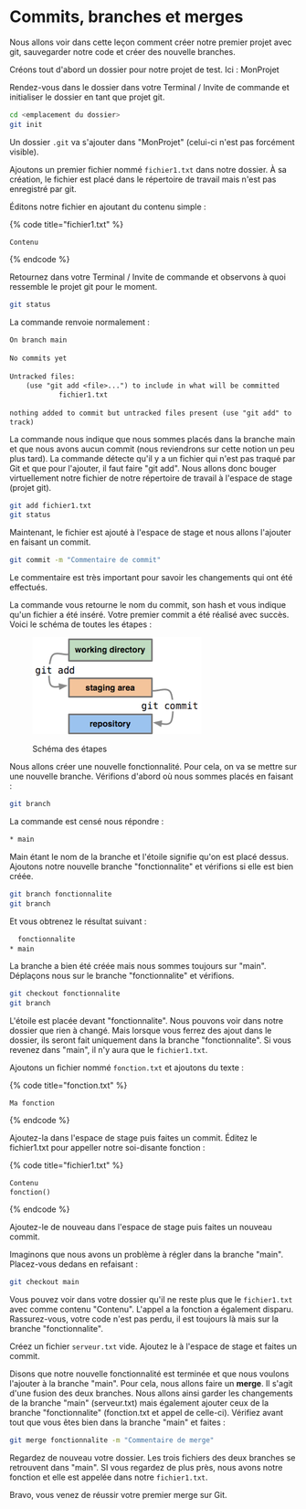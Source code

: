 # Commits, branches et merges

Nous allons voir dans cette leçon comment créer notre premier projet avec git, sauvegarder notre code et créer des nouvelle branches.

Créons tout d'abord un dossier pour notre projet de test. Ici : MonProjet

Rendez-vous dans le dossier dans votre Terminal / Invite de commande et initialiser le dossier en tant que projet git.

```sh
cd <emplacement du dossier>
git init
```

Un dossier `.git` va s'ajouter dans "MonProjet" (celui-ci n'est pas forcément visible).

Ajoutons un premier fichier nommé `fichier1.txt` dans notre dossier. À sa création, le fichier est placé dans le répertoire de travail mais n'est pas enregistré par git.

Éditons notre fichier en ajoutant du contenu simple :&#x20;

{% code title="fichier1.txt" %}
```
Contenu
```
{% endcode %}

Retournez dans votre Terminal / Invite de commande et observons à quoi ressemble le projet git pour le moment.

```sh
git status
```

La commande renvoie normalement :&#x20;

```
On branch main

No commits yet

Untracked files:
    (use "git add <file>...") to include in what will be committed
            fichier1.txt
            
nothing added to commit but untracked files present (use "git add" to track)
```

La commande nous indique que nous sommes placés dans la branche main et que nous avons aucun commit (nous reviendrons sur cette notion un peu plus tard). La commande détecte qu'il y a un fichier qui n'est pas traqué par Git et que pour l'ajouter, il faut faire "git add". Nous allons donc bouger virtuellement notre fichier de notre répertoire de travail à l'espace de stage (projet git).

```sh
git add fichier1.txt
git status
```

Maintenant, le fichier est ajouté à l'espace de stage et nous allons l'ajouter en faisant un commit.

```sh
git commit -m "Commentaire de commit"
```

Le commentaire est très important pour savoir les changements qui ont été effectués.

La commande vous retourne le nom du commit, son hash et vous indique qu'un fichier a été inséré. Votre premier commit a été réalisé avec succès. Voici le schéma de toutes les étapes :&#x20;

<figure><img src=".gitbook/assets/stage et commit.png" alt=""><figcaption><p>Schéma des étapes</p></figcaption></figure>

Nous allons créer une nouvelle fonctionnalité. Pour cela, on va se mettre sur une nouvelle branche. Vérifions d'abord où nous sommes placés en faisant :&#x20;

```sh
git branch
```

La commande est censé nous répondre :&#x20;

```sh
* main
```

Main étant le nom de la branche et l'étoile signifie qu'on est placé dessus. Ajoutons notre nouvelle branche "fonctionnalite" et vérifions si elle est bien créée.

```sh
git branch fonctionnalite
git branch
```

Et vous obtrenez le résultat suivant :&#x20;

```sh
  fonctionnalite
* main
```

La branche a bien été créée mais nous sommes toujours sur "main". Déplaçons nous sur le branche "fonctionnalite" et vérifions.

```sh
git checkout fonctionnalite
git branch
```

L'étoile est placée devant "fonctionnalite". Nous pouvons voir dans notre dossier que rien à changé. Mais lorsque vous ferrez des ajout dans le dossier, ils seront fait uniquement dans la branche "fonctionnalite". Si vous revenez dans "main", il n'y aura que le `fichier1.txt`.

Ajoutons un fichier nommé `fonction.txt` et ajoutons du texte :&#x20;

{% code title="fonction.txt" %}
```
Ma fonction
```
{% endcode %}

Ajoutez-la dans l'espace de stage puis faites un commit. Éditez le fichier1.txt pour appeller  notre soi-disante fonction :&#x20;

{% code title="fichier1.txt" %}
```
Contenu
fonction()
```
{% endcode %}

Ajoutez-le de nouveau dans l'espace de stage puis faites un nouveau commit.



Imaginons que nous avons un problème à régler dans la branche "main". Placez-vous dedans en refaisant :&#x20;

```sh
git checkout main
```

Vous pouvez voir dans votre dossier qu'il ne reste plus que le `fichier1.txt` avec comme contenu "Contenu". L'appel a la fonction a également disparu. Rassurez-vous, votre code n'est pas perdu, il est toujours là mais sur la branche "fonctionnalite".&#x20;

Créez un fichier `serveur.txt` vide. Ajoutez le à l'espace de stage et faites un commit.

Disons que notre nouvelle fonctionnalité est terminée et que nous voulons l'ajouter à la branche "main". Pour cela, nous allons faire un **merge**. Il s'agit d'une fusion des deux branches. Nous allons ainsi garder les changements de la branche "main" (serveur.txt) mais également ajouter ceux de la branche "fonctionnalite" (fonction.txt et appel de celle-ci). Vérifiez avant tout que vous êtes bien dans la branche "main" et faites :&#x20;

```sh
git merge fonctionnalite -m "Commentaire de merge"
```

Regardez de nouveau votre dossier. Les trois fichiers des deux branches se retrouvent dans "main". SI vous regardez de plus près, nous avons notre fonction et elle est appelée dans notre `fichier1.txt`.

Bravo, vous venez de réussir votre premier merge sur Git.
